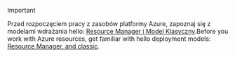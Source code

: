 > [!IMPORTANT]
> <span data-ttu-id="488e9-101">Przed rozpoczęciem pracy z zasobów platformy Azure, zapoznaj się z modelami wdrażania hello: [Resource Manager i Model Klasyczny](../articles/azure-resource-manager/resource-manager-deployment-model.md).</span><span class="sxs-lookup"><span data-stu-id="488e9-101">Before you work with Azure resources, get familiar with hello deployment models: [Resource Manager, and classic](../articles/azure-resource-manager/resource-manager-deployment-model.md).</span></span>
